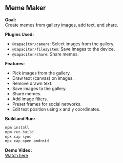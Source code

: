 ## Meme Maker

**Goal:**  
Create memes from gallery images, add text, and share.

**Plugins Used:**
- `@capacitor/camera`: Select images from the gallery.
- `@capacitor/filesystem`: Save images to the device.
- `@capacitor/share`: Share memes.

**Features:**
- Pick images from the gallery.
- Draw text (canvas) on images.
- Remove drawn text.
- Save images to the gallery.
- Share memes.
- Add image filters.
- Preset frames for social networks.
- Edit text position using x and y coordinates.

**Build and Run:**    
```bash
npm install
npm run build
npx cap sync
npx cap open android
````
**Demo Video:**  
[Watch here](https://drive.google.com/file/d/19W-cfd6xjYM_ZM81ekHjhmfa4jjdlxnI/view?usp=sharing)
